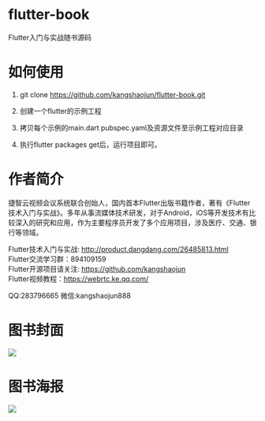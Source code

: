 # flutter-book
Flutter入门与实战随书源码

# 如何使用

1. git clone https://github.com/kangshaojun/flutter-book.git

2. 创建一个flutter的示例工程

3. 拷贝每个示例的main.dart pubspec.yaml及资源文件至示例工程对应目录

4. 执行flutter packages get后，运行项目即可。


# 作者简介
捷智云视频会议系统联合创始人，国内首本Flutter出版书籍作者，著有《Flutter技术入门与实战》。多年从事流媒体技术研发，对于Android，iOS等开发技术有比较深入的研究和应用，作为主要程序员开发了多个应用项目，涉及医疗、交通、银行等领域。

Flutter技术入门与实战: http://product.dangdang.com/26485813.html  
Flutter交流学习群：894109159  
Flutter开源项目请关注: https://github.com/kangshaojun  
Flutter视频教程：https://webrtc.ke.qq.com/

QQ:283796665
微信:kangshaojun888

# 图书封面
<img src="https://raw.githubusercontent.com/kangshaojun/flutter-book/master/screenshots/book_cover.png"/>

# 图书海报
<img src="https://raw.githubusercontent.com/kangshaojun/flutter-book/master/screenshots/book_ad.jpeg"/>


